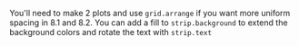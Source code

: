 You'll need to make 2 plots and use `grid.arrange` if you want more uniform spacing in 8.1 and 8.2. You can add a fill to `strip.background` to extend the background colors and rotate the text with `strip.text`